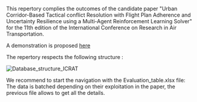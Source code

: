 This repertory complies the outcomes of the candidate paper "Urban Corridor-Based Tactical conflict Resolution with Flight Plan Adherence and Uncertainty Resilience using a Multi-Agent Reinforcement Learning Solver" for the 11th edition of the International Conference on Research in Air Transportation.

A demonstration is proposed [here](https://www.youtube.com/watch?v=GskRmGGOVYU)

The repertory respects the following structure :

![Database_structure_ICRAT](https://github.com/RodolpheFmd/ICRAT2024/assets/92471439/12386d38-a5c7-4c53-9849-89aa68d136d5)

We recommend to start the navigation with the Evaluation_table.xlsx file: The data is batched depending on their exploitation in the paper, the previous file allows to get all the details. 
